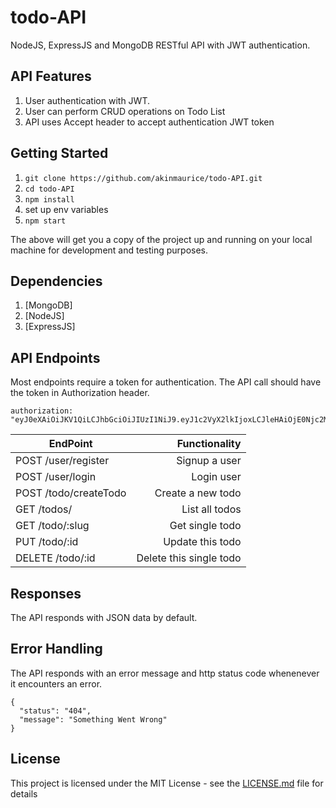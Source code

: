 # todo-API

NodeJS, ExpressJS and MongoDB RESTful API with JWT authentication.

## API Features

1. User authentication with JWT.
2. User can perform CRUD operations on Todo List
3. API uses Accept header to accept authentication JWT token

## Getting Started

  1. `git clone https://github.com/akinmaurice/todo-API.git`
  2. `cd todo-API`
  3. `npm install`
  4.  set up env variables
  5. `npm start`

The above will get you a copy of the project up and running on your local machine for development and testing purposes.

## Dependencies

  1. [MongoDB]
  2. [NodeJS]
  3. [ExpressJS]

## API Endpoints

Most endpoints require a token for authentication. The API call should have the token in Authorization header.

    authorization: "eyJ0eXAiOiJKV1QiLCJhbGciOiJIUzI1NiJ9.eyJ1c2VyX2lkIjoxLCJleHAiOjE0Njc2MTkxNDV9.R6VLZD4qtsdVHXZwU8bEo6S16cbNQfo7lICsNdAq00I"

| EndPoint                                |   Functionality                      |
| --------------------------------------- | ------------------------------------:|
| POST /user/register                     | Signup a user                        |
| POST /user/login                        | Login user                           |
| POST /todo/createTodo                   | Create a new todo                    |
| GET /todos/                             | List all todos                       |
| GET /todo/:slug                         | Get single todo                      |
| PUT /todo/:id                           | Update this todo                     |
| DELETE /todo/:id                        | Delete this single todo              |


## Responses

The API responds with JSON data by default.

## Error Handling

The API responds with an error message and http status code whenenever it encounters an error.

    {
      "status": "404",
      "message": "Something Went Wrong"
    }

## License

This project is licensed under the MIT License - see the [LICENSE.md](https://opensource.org/licenses/MIT) file for details
